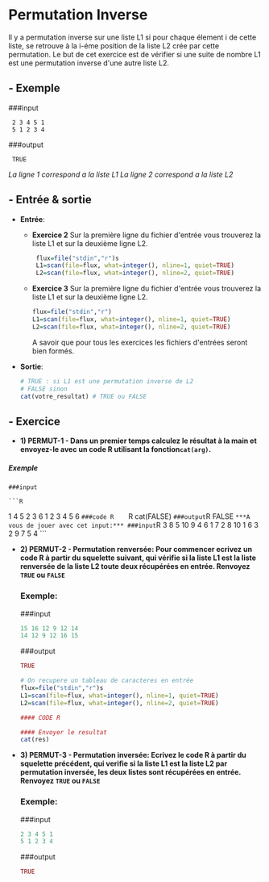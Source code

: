 # Permutation Inverse
 
Il y a permutation inverse sur une liste L1 si pour chaque élement i de cette liste, se retrouve à la i-éme position de la liste L2 crée par cette permutation.
Le but de cet exercice est de vérifier si une suite de nombre L1 est une permutation inverse d'une autre liste L2.



  
  
  
## - Exemple


###input
```
 2 3 4 5 1 
 5 1 2 3 4 
```
###output


```
 TRUE
```
*La ligne 1 correspond a la liste L1*
*La ligne 2 correspond a la liste L2*



## - Entrée & sortie

+ **Entrée**:
  + **Exercice 2**
     Sur la première ligne du fichier d'entrée vous trouverez la liste L1 
     et sur la deuxième ligne L2.

    ```R
     flux=file("stdin","r")s
     L1=scan(file=flux, what=integer(), nline=1, quiet=TRUE)
     L2=scan(file=flux, what=integer(), nline=2, quiet=TRUE)
    ```
    
  + **Exercice 3**
     Sur la première ligne du fichier d'entrée vous trouverez la liste L1 
     et sur la deuxième ligne L2.
  
     ```R
     flux=file("stdin","r")
     L1=scan(file=flux, what=integer(), nline=1, quiet=TRUE)
     L2=scan(file=flux, what=integer(), nline=2, quiet=TRUE)
    ```
      A savoir que pour tous les exercices les fichiers d'entrées seront bien formés.

+ **Sortie**:

    ```R
    # TRUE : si L1 est une permutation inverse de L2
    # FALSE sinon
    cat(votre_resultat) # TRUE ou FALSE
    ```

## - Exercice


+ **1) PERMUT-1 - Dans un premier temps calculez le résultat à la main et envoyez-le avec un code R utilisant la fonction```cat(arg)```.**
##### Exemple

    ###input

    ```R
   1 4 5 2 3 6
   1 2 3 4 5 6
    ```
    ###code R    
    ```R
   cat(FALSE) 
    ```
    ###output
    ```R
   FALSE 
    ```
     ***A vous de jouer avec cet input:***
    ###input
    ```R
   3 8 5 10 9 4 6 1 7 2
   8 10 1 6 3 2 9 7 5 4
    ```
 
+ **2) PERMUT-2 - Permutation renversée:
	Pour commencer ecrivez un code R à partir du squelette suivant, qui vérifie si la liste L1 est la liste renversée de la liste L2 toute deux récupérées en entrée.
    Renvoyez ```TRUE``` ou ```FALSE```**

    ###  Exemple:
    ###input
    ```R
    15 16 12 9 12 14
    14 12 9 12 16 15
    ```
    ###output
    ```R
    TRUE
    ```

    ```R
    # On recupere un tableau de caracteres en entrée
    flux=file("stdin","r")s
    L1=scan(file=flux, what=integer(), nline=1, quiet=TRUE)
    L2=scan(file=flux, what=integer(), nline=2, quiet=TRUE)
    
    #### CODE R
    
    #### Envoyer le resultat
    cat(res)
     ```

+ **3)  PERMUT-3 - Permutation inversée:
	 Ecrivez le code R à partir du squelette précédent, qui verifie si la liste L1 est la liste L2 par permutation inversée, les deux listes sont récupérées en entrée.
     Renvoyez ```TRUE``` ou ```FALSE```**

    ### Exemple:
    ###input
    ```R	
   2 3 4 5 1 
   5 1 2 3 4 
    ```
    ###output
    ```R
   TRUE
    ```



